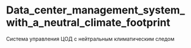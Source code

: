 # Data_center_management_system_with_a_neutral_climate_footprint
Система управления ЦОД с нейтральным климатическим следом
